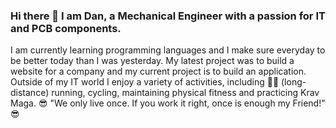### Hi there 👋 I am Dan, a Mechanical Engineer with a passion for IT and PCB components. 
I am currently learning programming languages and I make sure everyday to be better today than I was yesterday. 
My latest project was to build a website for a company and my current project is to build an application. 
Outside of my IT world I enjoy a variety of activities, including 🏃‍♂️ (long-distance) running, cycling, maintaining physical fitness and practicing Krav Maga. 
😎 "We only live once. If you work it right, once is enough my Friend!" 😎

<!--
**Diag-Tech/Diag-Tech** is a ✨ _special_ ✨ repository because its `README.md` (this file) appears on your GitHub profile.

Here are some ideas to get you started:

- 🔭 I’m currently working on ...
- 🌱 I’m currently learning ...
- 👯 I’m looking to collaborate on ...
- 🤔 I’m looking for help with ...
- 💬 Ask me about ...
- 📫 How to reach me: ...
- 😄 Pronouns: ...
- ⚡ Fun fact: ...
-->
